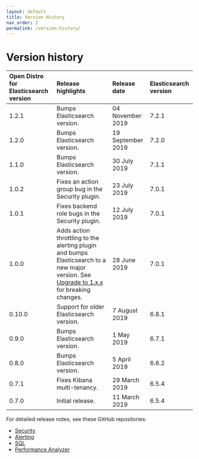 ```yaml
---
layout: default
title: Version History
nav_order: 2
permalink: /version-history/
---
```


# Version history

Open Distro for Elasticsearch version | Release highlights | Release date | Elasticsearch version
:--- | :--- | :--- | :---
1.2.1 | Bumps Elasticsearch version. | 04 November 2019 | 7.2.1
1.2.0 | Bumps Elasticsearch version. | 19 September 2019 | 7.2.0
1.1.0 | Bumps Elasticsearch version. | 30 July 2019 | 7.1.1
1.0.2 | Fixes an action group bug in the Security plugin. | 23 July 2019 | 7.0.1
1.0.1 | Fixes backend role bugs in the Security plugin. | 12 July 2019 | 7.0.1
1.0.0 | Adds action throttling to the alerting plugin and bumps Elasticsearch to a new major version. See [Upgrade to 1.x.x](../docs/upgrade/1-0-0/) for breaking changes. | 28 June 2019 | 7.0.1
0.10.0 | Support for older Elasticsearch version. | 7 August 2019 | 6.8.1
0.9.0 | Bumps Elasticsearch version. | 1 May 2019 | 6.7.1
0.8.0 | Bumps Elasticsearch version. | 5 April 2019 | 6.6.2
0.7.1 | Fixes Kibana multi-tenancy. | 29 March 2019 | 6.5.4
0.7.0 | Initial release. | 11 March 2019 | 6.5.4

For detailed release notes, see these GitHub repositories:

- [Security](https://github.com/opendistro-for-elasticsearch/security/releases)
- [Alerting](https://github.com/opendistro-for-elasticsearch/alerting/releases)
- [SQL](https://github.com/opendistro-for-elasticsearch/sql/releases)
- [Performance Analyzer](https://github.com/opendistro-for-elasticsearch/performance-analyzer/releases)
